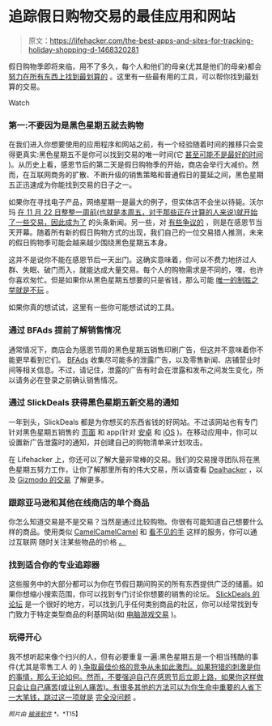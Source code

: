 # 追踪假日购物交易的最佳应用和网站

> 原文：<https://lifehacker.com/the-best-apps-and-sites-for-tracking-holiday-shopping-d-1468320281>

假日购物季即将来临，用不了多久，每个人和他们的母亲(尤其是他们的母亲)都会 [努力在所有东西上找到最划算的](https://lifehacker.com/how-to-quickly-tell-if-a-deal-is-really-a-deal-on-black-5862155) 。这里有一些最有用的工具，可以帮你找到最划算的交易。

Watch

### 第一:不要因为是黑色星期五就去购物

在我们进入你想要使用的应用程序和网站之前，有一个经验随着时间的推移只会变得更真实:黑色星期五不是你可以找到交易的唯一时间(它 [甚至可能不是最好的时间](https://lifehacker.com/why-black-friday-may-not-be-the-best-time-to-shop-for-b-5961376) )。从历史上看，感恩节后的第二天是假日购物季的开始，商店会举行大减价。然而，在互联网商务的扩散、不断升级的销售策略和普通假日的蔓延之间，黑色星期五正迅速成为你能找到交易的日子之一。

如果你在寻找电子产品，网络星期一是最大的例子，但实体店不会坐以待毙。沃尔玛 [在 11 月 22 日整整一周前(也就是本周五，对于那些正在计算的人来说)就开始了一些交易，因此成为了](https://gizmodo.com/walmart-will-match-competing-black-friday-prices-a-week-1467446783) 的头条新闻。另一些，对 [有些争议的](http://www.huffingtonpost.com/2013/11/11/target-open-on-thanksgiving_n_4252761.html) ，则是在感恩节当天开幕。随着所有新的假日购物方式的出现，我们自己的一位交易猎人推测，未来的假日购物季可能会越来越少围绕黑色星期五本身。

这并不是说你不能在感恩节后一天出门。这确实意味着，你可以不费力地挤过人群、失眠、破门而入，就能达成大量交易。每个人的购物需求是不同的，嘿，也许你喜欢匆忙。但是如果你从黑色星期五想要的只是省钱，那么可能 [唯一的制胜之举就是不玩](http://www.youtube.com/watch?feature=player_detailpage&v=NHWjlCaIrQo#t=214) 。

如果你真的想试试，这里有一些你可能想试试的工具。

### 通过 BFAds 提前了解销售情况

通常情况下，商店会为感恩节周的黑色星期五销售印刷广告，但这并不意味着你不能更早看到它们。 [BFAds](http://bfads.net/) 收集尽可能多的泄露广告，以及零售新闻、店铺营业时间等相关信息。不过，请记住，泄露的广告有时会在泄露和发布之间发生变化，所以请务必在登录之前确认销售情况。

### 通过 SlickDeals 获得黑色星期五新交易的通知

一年到头，SlickDeals 都是为你想买的东西省钱的好网站。不过该网站也有专门针对黑色星期五销售的 [页面](http://slickdeals.net/blackfriday/) 和 app(针对 [安卓](https://play.google.com/store/apps/details?id=net.slickdeals.blackfriday) 和 [iOS](https://itunes.apple.com/us/app/black-friday-app-by-slickdeals/id732952236?ls=1&mt=8) )。在移动应用中，你可以设置新广告泄露时的通知，并创建自己的购物清单来计划攻击。

在 Lifehacker 上，你还可以了解大量非常棒的交易。我们的交易搜寻团队将在黑色星期五努力工作，让你了解那里所有的伟大交易，所以请查看 [Dealhacker](http://lifehacker.com/tag/dealhacker) ，以及 [Gizmodo 的交易](http://gizmodo.com/tag/deals) 了解更多。

### 跟踪亚马逊和其他在线商店的单个商品

你怎么知道交易是不是交易？当然是通过比较购物。你很有可能知道自己想要什么样的商品。使用类似 [CamelCamelCamel](http://camelcamelcamel.com/) 和 [看不见的手](http://www.getinvisiblehand.com/) 这样的服务，你可以通过互联网 随时关注某些物品的价格 [。](https://lifehacker.com/how-to-automate-your-discounts-and-always-get-the-best-5978851)

### 找到适合你的专业追踪器

这些服务中的大部分都可以为你在节假日期间购买的所有东西提供广泛的储蓄。如果你想缩小搜索范围，你可以找到专门讨论你想要的销售的论坛。 [SlickDeals 的论坛](http://slickdeals.net/forums/) 是一个很好的地方，可以找到几乎任何类别商品的社区，你可以经常找到专门致力于特定类型商品的利基网站(如 [电脑游戏交易](https://lifehacker.com/beyond-steam-the-best-places-to-find-deals-on-pc-games-1459538571) )。

### 玩得开心

我不想听起来像个扫兴的人，但有必要重复一遍:黑色星期五是一个相当残酷的事件(尤其是零售工人 的 [),争取最佳价格的竞争从未如此激烈。如果狩猎的刺激是你的事情，那么无论如何。然而，不要强迫自己在感恩节后立即上路，如果你这样做只会让自己痛苦(或让别人痛苦)。有很多其他的方法可以为你生命中重要的人省下一大笔钱，跳过这一项就是](https://lifehacker.com/how-to-survive-long-holiday-shifts-as-a-retail-worker-1464023647) [完全没问题](http://lifehacker.com/is-it-ever-worthwhile-to-line-up-for-black-friday-5862023) 。

<small>*照片由*</small> [<small>*输液软件*</small>](http://www.flickr.com/photos/infusionsoft/5187838415/) <small>*。*T15】</small>